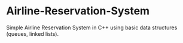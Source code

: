 # Airline-Reservation-System
Simple Airline Reservation System in C++ using basic data structures (queues, linked lists).


